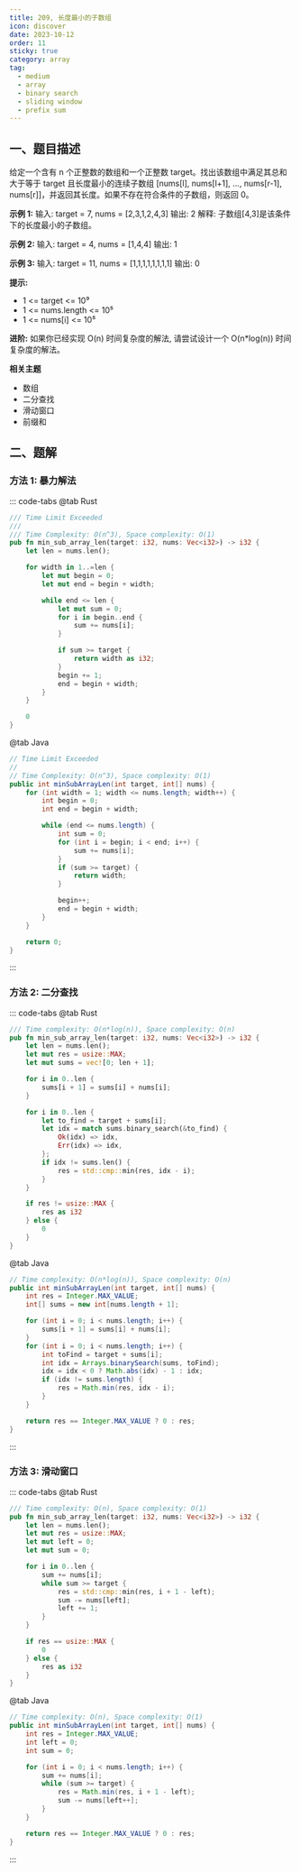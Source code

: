 ```yaml
---
title: 209, 长度最小的子数组
icon: discover
date: 2023-10-12
order: 11
sticky: true
category: array
tag: 
  - medium
  - array
  - binary search
  - sliding window
  - prefix sum
---
```


## 一、题目描述
给定一个含有 n 个正整数的数组和一个正整数 target。找出该数组中满足其总和大于等于 target 且长度最小的连续子数组 [nums[l], nums[l+1], ..., nums[r-1], nums[r]]，并返回其长度。如果不存在符合条件的子数组，则返回 0。

**示例 1:**
输入: target = 7, nums = [2,3,1,2,4,3]
输出: 2
解释: 子数组[4,3]是该条件下的长度最小的子数组。

**示例 2:**
输入: target = 4, nums = [1,4,4]
输出: 1

**示例 3:**
输入: target = 11, nums = [1,1,1,1,1,1,1,1]
输出: 0

**提示:**

- 1 <= target <= 10⁹
- 1 <= nums.length <= 10⁵
- 1 <= nums[i] <= 10⁵

**进阶:**
如果你已经实现 O(n) 时间复杂度的解法, 请尝试设计一个 O(n*log(n)) 时间复杂度的解法。

**相关主题**

- 数组
- 二分查找
- 滑动窗口
- 前缀和


## 二、题解
### 方法 1: 暴力解法
::: code-tabs
@tab Rust
```rust
/// Time Limit Exceeded
///
/// Time Complexity: O(n^3), Space complexity: O(1)
pub fn min_sub_array_len(target: i32, nums: Vec<i32>) -> i32 {
    let len = nums.len();

    for width in 1..=len {
        let mut begin = 0;
        let mut end = begin + width;

        while end <= len {
            let mut sum = 0;
            for i in begin..end {
                sum += nums[i];
            }

            if sum >= target {
                return width as i32;
            }
            begin += 1;
            end = begin + width;
        }
    }

    0
}
```

@tab Java
```java
// Time Limit Exceeded
//
// Time Complexity: O(n^3), Space complexity: O(1)
public int minSubArrayLen(int target, int[] nums) {
    for (int width = 1; width <= nums.length; width++) {
        int begin = 0;
        int end = begin + width;

        while (end <= nums.length) {
            int sum = 0;
            for (int i = begin; i < end; i++) {
                sum += nums[i];
            }
            if (sum >= target) {
                return width;
            }

            begin++;
            end = begin + width;
        }
    }

    return 0;
}
```
:::


### 方法 2: 二分查找
::: code-tabs
@tab Rust
```rust
/// Time complexity: O(n*log(n)), Space complexity: O(n)
pub fn min_sub_array_len(target: i32, nums: Vec<i32>) -> i32 {
    let len = nums.len();
    let mut res = usize::MAX;
    let mut sums = vec![0; len + 1];

    for i in 0..len {
        sums[i + 1] = sums[i] + nums[i];
    }

    for i in 0..len {
        let to_find = target + sums[i];
        let idx = match sums.binary_search(&to_find) {
            Ok(idx) => idx,
            Err(idx) => idx,
        };
        if idx != sums.len() {
            res = std::cmp::min(res, idx - i);
        }
    }

    if res != usize::MAX {
        res as i32
    } else {
        0
    }
}
```

@tab Java
```java
// Time complexity: O(n*log(n)), Space complexity: O(n)
public int minSubArrayLen(int target, int[] nums) {
    int res = Integer.MAX_VALUE;
    int[] sums = new int[nums.length + 1];

    for (int i = 0; i < nums.length; i++) {
        sums[i + 1] = sums[i] + nums[i];
    }
    for (int i = 0; i < nums.length; i++) {
        int toFind = target + sums[i];
        int idx = Arrays.binarySearch(sums, toFind);
        idx = idx < 0 ? Math.abs(idx) - 1 : idx;
        if (idx != sums.length) {
            res = Math.min(res, idx - i);
        }
    }

    return res == Integer.MAX_VALUE ? 0 : res;
}
```
:::


### 方法 3: 滑动窗口
::: code-tabs
@tab Rust
```rust
/// Time complexity: O(n), Space complexity: O(1)
pub fn min_sub_array_len(target: i32, nums: Vec<i32>) -> i32 {
    let len = nums.len();
    let mut res = usize::MAX;
    let mut left = 0;
    let mut sum = 0;

    for i in 0..len {
        sum += nums[i];
        while sum >= target {
            res = std::cmp::min(res, i + 1 - left);
            sum -= nums[left];
            left += 1;
        }
    }

    if res == usize::MAX {
        0
    } else {
        res as i32
    }
}
```

@tab Java
```java
// Time complexity: O(n), Space complexity: O(1)
public int minSubArrayLen(int target, int[] nums) {
    int res = Integer.MAX_VALUE;
    int left = 0;
    int sum = 0;

    for (int i = 0; i < nums.length; i++) {
        sum += nums[i];
        while (sum >= target) {
            res = Math.min(res, i + 1 - left);
            sum -= nums[left++];
        }
    }

    return res == Integer.MAX_VALUE ? 0 : res;
}
```
:::